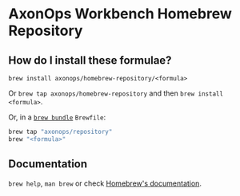 # AxonOps Workbench Homebrew Repository

## How do I install these formulae?

`brew install axonops/homebrew-repository/<formula>`

Or `brew tap axonops/homebrew-repository` and then `brew install <formula>`.

Or, in a [`brew bundle`](https://github.com/Homebrew/homebrew-bundle) `Brewfile`:

```ruby
brew tap "axonops/repository"
brew "<formula>"
```

## Documentation

`brew help`, `man brew` or check [Homebrew's documentation](https://docs.brew.sh).
